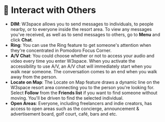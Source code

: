 # 📍 Interact with Others

* **DIM**: W3space allows you to send messages to individuals, to people nearby, or to everyone inside the resort area. To view any messages you've received, as well as to send messages to others, go to **Menu** and click **Chat**.&#x20;
* **Ring**: You can use the Ring feature to get someone's attention when they're concentrated in Pomodoro Focus Corner.&#x20;
* **A/V Chat**: You could choose whether or not to access your audio and video every time you enter W3space. When you activate the accessibility to use A/V, an A/V chat will immediately start when you walk near someone. The conversation comes to an end when you walk away from the person.&#x20;
* **Locate on Map**: The Locate on Map feature draws a dynamic line on the W3space resort area connecting you to the person you're looking for. Select **Follow** from the **Friends list** if you want to find someone without moving. You'll be driven to find the selected individual.&#x20;
* **Open Areas**: Everyone, including freelancers and indie creators, has access to open areas such as the concierge, announcement & advertisement board, golf court, café, bars and etc.
